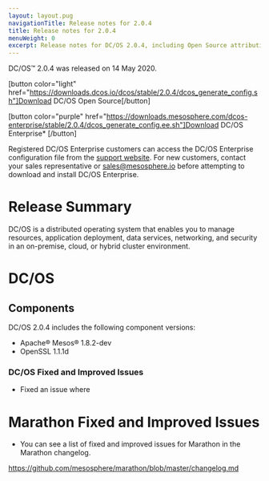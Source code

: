 ```yaml
---
layout: layout.pug
navigationTitle: Release notes for 2.0.4
title: Release notes for 2.0.4
menuWeight: 0
excerpt: Release notes for DC/OS 2.0.4, including Open Source attribution, and version policy.
---
```

DC/OS&trade; 2.0.4 was released on 14 May 2020.

[button color="light" href="https://downloads.dcos.io/dcos/stable/2.0.4/dcos_generate_config.sh"]Download DC/OS Open Source[/button]

[button color="purple" href="https://downloads.mesosphere.com/dcos-enterprise/stable/2.0.4/dcos_generate_config.ee.sh"]Download DC/OS Enterprise* [/button]

Registered DC/OS Enterprise customers can access the DC/OS Enterprise configuration file from the [support website](https://support.mesosphere.com/s/downloads). For new customers, contact your sales representative or <a href="mailto:sales@mesosphere.io">sales@mesosphere.io</a> before attempting to download and install DC/OS Enterprise.

# Release Summary
DC/OS is a distributed operating system that enables you to manage resources, application deployment, data services, networking, and security in an on-premise, cloud, or hybrid cluster environment.

# DC/OS 

## Components

DC/OS 2.0.4 includes the following component versions:

- Apache&reg; Mesos&reg; 1.8.2-dev
- OpenSSL 1.1.1d	

### DC/OS Fixed and Improved Issues

- Fixed an issue where 

# Marathon Fixed and Improved Issues

- You can see a list of fixed and improved issues for Marathon in the Marathon changelog. 

https://github.com/mesosphere/marathon/blob/master/changelog.md



